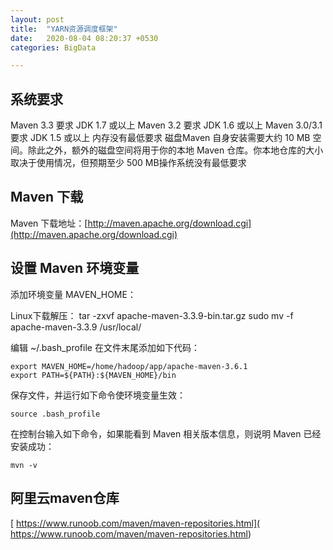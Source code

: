```yaml
---
layout: post
title:  "YARN资源调度框架"
date:   2020-08-04 08:20:37 +0530
categories: BigData

---
```

## 系统要求
Maven 3.3 要求 JDK 1.7 或以上
Maven 3.2 要求 JDK 1.6 或以上
Maven 3.0/3.1 要求 JDK 1.5 或以上
内存没有最低要求
磁盘Maven 自身安装需要大约 10 MB 空间。除此之外，额外的磁盘空间将用于你的本地 Maven 仓库。你本地仓库的大小取决于使用情况，但预期至少 500 MB操作系统没有最低要求

## Maven 下载
Maven 下载地址：[http://maven.apache.org/download.cgi](http://maven.apache.org/download.cgi)



## 设置 Maven 环境变量
添加环境变量 MAVEN_HOME：

Linux下载解压：
tar -zxvf  apache-maven-3.3.9-bin.tar.gz
sudo mv -f apache-maven-3.3.9 /usr/local/

编辑 ~/.bash_profile 在文件末尾添加如下代码：

```
export MAVEN_HOME=/home/hadoop/app/apache-maven-3.6.1
export PATH=${PATH}:${MAVEN_HOME}/bin
```
保存文件，并运行如下命令使环境变量生效：
```
source .bash_profile
```
在控制台输入如下命令，如果能看到 Maven 相关版本信息，则说明 Maven 已经安装成功：
```
mvn -v
```

## 阿里云maven仓库
[
https://www.runoob.com/maven/maven-repositories.html](
https://www.runoob.com/maven/maven-repositories.html)